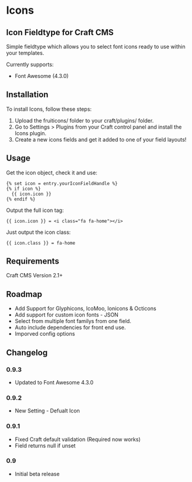 # Icons

## Icon Fieldtype for Craft CMS

Simple fieldtype which allows you to select font icons ready to use within your templates.

Currently supports:

* Font Awesome (4.3.0)

## Installation

To install Icons, follow these steps:

1.  Upload the fruiticons/ folder to your craft/plugins/ folder.
2.  Go to Settings > Plugins from your Craft control panel and install the Icons plugin.
3.  Create a new icons fields and get it added to one of your field layouts!

## Usage

Get the icon object, check it and use:

	{% set icon = entry.yourIconFieldHandle %}
	{% if icon %}
	  {{ icon.icon }}
	{% endif %}
	
Output the full icon tag:

	{{ icon.icon }} = <i class="fa fa-home"></i>
	
Just output the icon class:

	{{ icon.class }} = fa-home
	

## Requirements

Craft CMS Version 2.1+

## Roadmap

* Add Support for Glyphicons, IcoMoo, Ionicons & Octicons
* Add support for custom icon fonts - JSON
* Select from multiple font familys from one field.
* Auto include dependencies for front end use.
* Imporved config options


## Changelog

### 0.9.3

* Updated to Font Awesome 4.3.0

### 0.9.2

* New Setting - Defualt Icon

### 0.9.1

* Fixed Craft default validation (Required now works)
* Field returns null if unset

### 0.9

* Initial beta release
